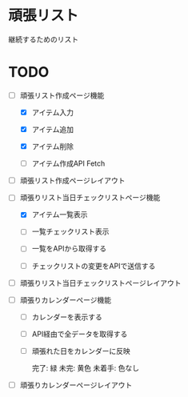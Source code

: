 # 頑張リスト

継続するためのリスト

# TODO

- [ ] 頑張リスト作成ページ機能

  - [x] アイテム入力

  - [x] アイテム追加

  - [x] アイテム削除

  - [ ] アイテム作成API Fetch

- [ ] 頑張リスト作成ページレイアウト

- [ ] 頑張りリスト当日チェックリストページ機能

  - [x] アイテム一覧表示

  - [ ] 一覧チェックリスト表示

  - [ ] 一覧をAPIから取得する

  - [ ] チェックリストの変更をAPIで送信する

- [ ] 頑張りリスト当日チェックリストページレイアウト

- [ ] 頑張りカレンダーページ機能

  - [ ] カレンダーを表示する

  - [ ] API経由で全データを取得する

  - [ ] 頑張れた日をカレンダーに反映

    完了: 緑
    未完: 黄色
    未着手: 色なし

- [ ] 頑張りカレンダーページレイアウト
